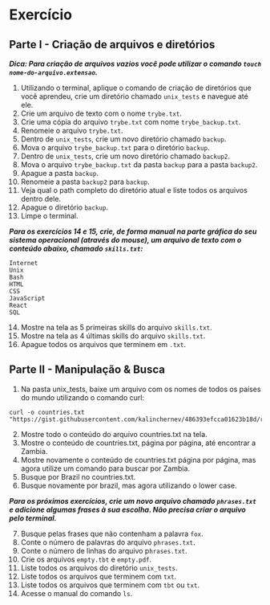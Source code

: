 # Exercício

## Parte I - Criação de arquivos e diretórios

***Dica: Para criação de arquivos vazios você pode utilizar o comando ```touch nome-do-arquivo.extensao```.***

1. Utilizando o terminal, aplique o comando de criação de diretórios que você aprendeu, crie um diretório chamado ```unix_tests``` e navegue até ele.
2. Crie um arquivo de texto com o nome ```trybe.txt```.
3. Crie uma cópia do arquivo ```trybe.txt``` com nome ```trybe_backup.txt```.
4. Renomeie o arquivo ```trybe.txt```.
5. Dentro de ```unix_tests```, crie um novo diretório chamado ```backup```.
6. Mova o arquivo ```trybe_backup.txt``` para o diretório ```backup```.
7. Dentro de ```unix_tests```, crie um novo diretório chamado ```backup2```.
8. Mova o arquivo ```trybe_backup.txt``` da pasta ```backup``` para a pasta ```backup2```.
9. Apague a pasta ```backup```.
10. Renomeie a pasta ```backup2``` para ```backup```.
11. Veja qual o path completo do diretório atual e liste todos os arquivos dentro dele.
12. Apague o diretório ```backup```.
13. Limpe o terminal.

***Para os exercícios 14 e 15, crie, de forma manual na parte gráfica do seu sistema operacional (através do mouse), um arquivo de texto com o conteúdo abaixo, chamado ```skills.txt```:***

```
Internet
Unix
Bash
HTML
CSS
JavaScript
React
SQL
```

14. Mostre na tela as 5 primeiras skills do arquivo ```skills.txt```.
15. Mostre na tela as 4 últimas skills do arquivo ```skills.txt```.
16. Apague todos os arquivos que terminem em ```.txt```.

## Parte II - Manipulação & Busca

1. Na pasta unix_tests, baixe um arquivo com os nomes de todos os países do mundo utilizando o comando curl:
```
curl -o countries.txt "https://gist.githubusercontent.com/kalinchernev/486393efcca01623b18d/raw/daa24c9fea66afb7d68f8d69f0c4b8eeb9406e83/countries"
```

2. Mostre todo o conteúdo do arquivo countries.txt na tela.
3. Mostre o conteúdo de countries.txt, página por página, até encontrar a Zambia.
4. Mostre novamente o conteúdo de countries.txt página por página, mas agora utilize um comando para buscar por Zambia.
5. Busque por Brazil no countries.txt.
6. Busque novamente por brazil, mas agora utilizando o lower case.

***Para os próximos exercícios, crie um novo arquivo chamado ```phrases.txt``` e adicione algumas frases à sua escolha. Não precisa criar o arquivo pelo terminal.***

7. Busque pelas frases que não contenham a palavra ```fox```.
8. Conte o número de palavras do arquivo ```phrases.txt```.
9. Conte o número de linhas do arquivo p```hrases.txt```.
10. Crie os arquivos ```empty.tbt``` e ```empty.pdf```.
11. Liste todos os arquivos do diretório ```unix_tests```.
12. Liste todos os arquivos que terminem com ```txt```.
13. Liste todos os arquivos que terminem com ```tbt``` ou ```txt```.
14. Acesse o manual do comando ```ls```.
